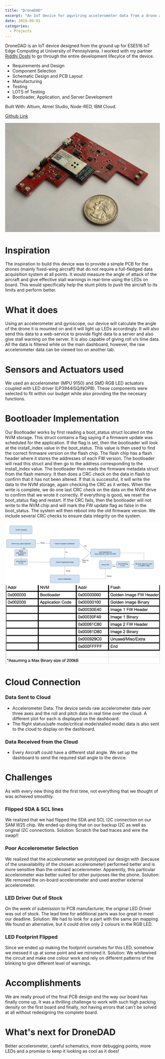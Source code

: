 ```yaml
---
title: "DroneDAD"
excerpt: "An IoT device for aquriring accelerometer data from a drone and reporting the data to a server over WIFI.<br/><img src='/assets/images/dronedad/header.jpg'>"
date: 2019-09-01
categories:
  - Projects
---
```


DroneDAD is an IoT device designed from the ground up for ESE516 IoT Edge Computing at University of Pennsylvania. I worked with my partner [Riddhi Doshi](https://github.com/riddhindoshi) to go through the entire development lifecylce of the device.
* Requirements and Design
* Component Selection
* Schematic Design and PCB Layout
* Manufacturing
* Testing
* LOTS of Testing
* Bootloader, Application, and Server Development

Built With: Altium, Atmel Studio, Node-RED, IBM Cloud.

[Github Link](https://github.com/jmarcao/DroneDAD)

<p align="center">
  <img src="/assets/images/dronedad/closeup.jpg">
</p>

# Inspiration

The inspiration to build this device was to provide a simple PCB for the drones (mainly fixed-wing aircraft) that do not require a full-fledged data acquisition system at all points. It would measure the angle of attack of the aircraft and give effective stall warnings in real-time using the LEDs on board. This would specifically help the stunt pilots to push the aircraft to its limits and perform better.

# What it does

Using an accelerometer and gyroscope, our device will calculate the angle of the drone it is mounted on and it will light up LEDs accordingly. It will also send this data to a web-service to provide flight data to a server and also give stall warning on the server. It is also capable of giving roll v/s time data. All the data is filtered while on the main dashboard, however, the raw accelerometer data can be viewed too on another tab.

# Sensors and Actuators used

We used an accelerometer (MPU 9150) and SMD RGB LED actuators coupled with LED driver (LP3944ISQ/NOPB). These components were selected to fit within our budget while also providing the the necesary functions.

# Bootloader Implementation

Our Bootloader works by first reading a boot_status struct located on the NVM storage. This struct contains a flag saying if a firmware update was scheduled for the application. If the flag is set, then the bootloader will look at the install_index value in the boot_status. This value is then used to find the correct firmware version on the flash chip. The flash chip has a flash header where it stores the addresses of each FW version. The bootloader will read this struct and then go to the address corresponding to the install_index value. The bootloader then reads the firmware metadata struct from the flash memory. It then does a CRC check on the data in flash to confirm that it has not been altered. If that is successful, it will write the data to the NVM storage, again checking the CRC as it writes. When the write is complete, we do one last CRC check on the data on the NVM drive to confirm that we wrote it correctly. If everything is good, we reset the boot_status flag and restart. If the CRC fails, then the bootloader will not write to the NVM chip and will mark the FW update flag as false in the boot_status. The system will then reboot into the old firmware version. We include several CRC checks to ensure data integrity on the system.

<p align="center">
  <img src="/assets/images/dronedad/bootloader.jpg">
  <br/>
  <img src="/assets/images/dronedad/memtable.jpg">
</p>

# Cloud Connection
### Data Sent to Cloud
* Accelerometer Data: The device sends raw accelerometer data over three axes and the roll and pitch data in real time over the cloud. A different plot for each is displayed on the dashboard.
* The flight status(safe mode/critical mode/stalled mode) data is also sent to the cloud to display on the dashboard.

### Data Received from the Cloud
* Every Aircraft could have a different stall angle. We set up the dashboard to send the required stall angle to the device.

# Challenges
As with every new thing did the first time, not everything that we thought of was achieved smoothly.

### Flipped SDA & SCL lines
We realized that we had flipped the SDA and SCL I2C connection on our SAM W25 chip. We ended up doing that on our backup I2C as well as original I2C connections.
Solution: Scratch the bad traces and wire the swap!!

### Poor Accelerometer Selection
We realized that the accelerometer we prototyped our design with (because of the unavailability of the chosen accelerometer) performed better and is more sensitive than the onboard accelerometer. Apparently, this particular accelerometer was better suited for other purposes like the phone.
Solution: We removed the on-board accelerometer and used another external accelerometer.

### LED Driver Out of Stock 
On the week of submission to PCB manufacturer, the original LED Driver was out of stock. The lead time for additional parts was too great to meet our deadline.
Solution: We had to look for a part with the same pin mapping. We found an alternative, but it could drive only 2 colours in the RGB LED.

### LED Footprint Flipped
Since we ended up making the footprint ourselves for this LED, somehow we messed it up at some point and we mirrored it.
Solution: We whitewired the circuit and make one colour work and rely on different patterns of the blinking to give different level of warnings.

# Accomplishments
We are really proud of the final PCB design and the way our board has finally come up. It was a thrilling challenge to work with such high packing density on the first board and finally, not having errors that can't be solved at all without redesigning the complete board.


# What's next for DroneDAD
Better accelerometer, careful schematics, more debugging points, more LEDs and a promise to keep it looking as cool as it does!
